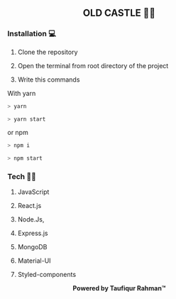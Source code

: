 ## <p  align="center"> OLD CASTLE 🚀🚀</p>

### Installation 💻

1. Clone the repository

2. Open the terminal from root directory of the project

3. Write this commands

With yarn

```bash
> yarn
```

```bash
> yarn start
```

or npm

```bash
> npm i
```

```bash
> npm start
```

### Tech 🚀🚀

1. JavaScript

2. React.js

3. Node.Js,

4. Express.js

5. MongoDB

6. Material-UI

7. Styled-components


<p  align="center"  bold> <b>Powered by Taufiqur Rahman™</b></p>
